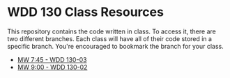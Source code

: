 # WDD 130 Class Resources

This repository contains the code written in class. To access it, there are two different branches. Each class will have all of their code stored in a specific branch. You're encouraged to bookmark the branch for your class.

- [MW 7:45 - WDD 130-03]()
- [MW 9:00 - WDD 130-02]()
